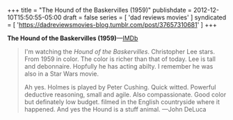 +++
title = "The Hound of the Baskervilles (1959)"
publishdate = 2012-12-10T15:50:55-05:00
draft = false
series = [ 'dad reviews movies' ]
syndicated = [ 'https://dadreviewsmovies-blog.tumblr.com/post/37657310681' ]
+++

**The Hound of the Baskervilles (1959)**—[IMDb](http://www.imdb.com/title/tt0052905/)

> I'm watching the _Hound of the Baskervilles_. Christopher Lee stars. From 1959 in color. The color is richer than that of today. Lee is tall and debonnaire. Hopfully he has acting abilty. I remember he was also in a Star Wars movie.
>
> Ah yes. Holmes is played by Peter Cushing. Quick witted. Powerful deductive reasoning, small and agile. Also compassionate. Good color but definately low budget. filmed in the English countryside where it happened. And yes the Hound is a stuff animal.
> —John DeLuca
